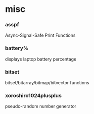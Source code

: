 # misc

### asspf
Async-Signal-Safe Print Functions

### battery%
displays laptop battery percentage

### bitset
bitset/bitarray/bitmap/bitvector functions

### xoroshiro1024plusplus
pseudo-random number generator

